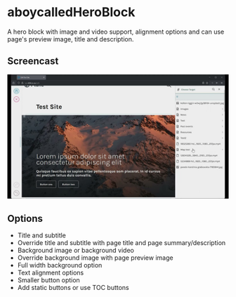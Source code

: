 # aboycalledHeroBlock
A hero block with image and video support, alignment options and can use page's preview image, title and description.

## Screencast
[![Watch the video](https://github.com/juizi-com/volto-aboycalledHeroBlock/blob/5c36623210b84e55b548adf1e3202d10c0a4225e/Screencast%20Cover%20-%209%20May%202025.jpg)](https://github.com/juizi-com/volto-aboycalledHeroBlock/blob/a7051ed5f9b8354257e819d75064315fcaae2273/Screencast%20-%209%20May%202025.mp4)

## Options
- Title and subtitle
- Override title and subtitle with page title and page summary/description
- Background image or background video
- Override background image with page preview image
- Full width background option
- Text alignment options
- Smaller button option
- Add static buttons or use TOC buttons
